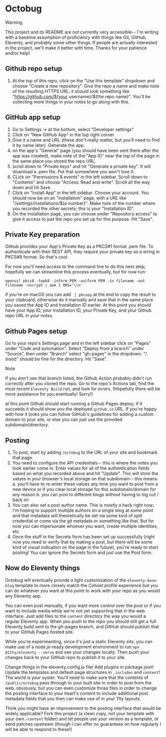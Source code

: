 # Octobug

> [!WARNING]
> This project and its README are not currently very accessible-- I'm writing with a baseline assumption of proficiency with things like Git, GitHub, Eleventy, and probably some other things. If people are actually interested in the project, we'll make it better with time. Thanks for your patience and/or help!

## Github repo setup

1. At the top of this repo, click on the "Use this template" dropdown and choose "Create a new repository". Give the repo a name and make note of the resulting HTTPS URL: it should look something like "https://github.com/${your username}/${the repo name}". You'll be collecting more things in your notes to go along with this.

## GitHub app setup

1. Go to Settings -> at the bottom, select "Developer settings"
2. Click on "New GitHub App" in the top right corner
3. Give it a name and URL (these don't really matter, but you'll need to find it by name later). Generate the app.
4. on the app's "General" page (you should have been sent there after the app was created),
   make note of the "App ID" near the top of the page in the same place you stored the repo URL.
5. scroll down to "Private keys" and hit "Generate a private key". It will download a .pem file. Put that somewhere you won't lose it.
6. CLick on "Permissions & events" in the left sidebar. Scroll down to "Contents" and choose "Access: Read and write". Scroll all the way down and hit Save.
7. Click on "Install App" in the left sidebar. Choose your account. You should now be on an "installation" page, with a URL like "/settings/installations/${a number}". Make note of the number where you recorded the other secrets; this is your "Installation ID".
8. On the installation page, you can choose under "Repository access" to give it access to just the repo you set up for this purpose. Hit "Save".

## Private Key preparation

Github provides your App's Private Key as a PKCS#1 format .pem file.
To authenticate with their REST API, they require your private key as a string in PKCS#8 format. So that's cool.

For now you'll need access to the command line to do this next step; hopefully we can streamline this process eventually, but for now run:

```
openssl pkcs8 -topk8 -inform PEM -outform PEM -in filename -out filename -nocrypt | awk 1 ORS='\\n'
```

if you're on macOS you can add ` | pbcopy` at the end to copy the result to your clipboard, otherwise do it manually and save that in the same place you saved the App ID and Installation ID earlier. At this point you should have your App ID, your Installation ID, your Private Key, and your Github repo URL in your notes.

## Github Pages setup

Go to your repo's Settings page and in the left sidebar click on "Pages" under "Code and automation". Select "Deploy from a branch" under "Source", then under "Branch" select "gh-pages" in the dropdown. "/ (root)" should be fine for the directory. Hit "Save".

> [!NOTE]
> If you don't see that branch listed, the Github Action probably didn't run correctly after you cloned the repo. Go to the repo's Actions tab, find the most recent `Eleventy Build` run, and look for errors. (Hopefully there will be more assistance for you eventually! Sorry!)

at this point Github should start running a Github Pages deploy; if it succeeds it should show you the deployed `github.io` URL. If you're happy with how it looks you can follow GitHub's guidelines for adding a custom domain to your site, or else you can just use the provided subdomain/directory.

## Posting

1. To post, start by adding `/octobug` to the URL of your site and bookmark that page.
2. You need to configure the API credentials-- this is where the notes you took earlier come in. Enter values for all of the authentication fields based on what you recorded above and hit "Update". This will store the values in your browser's local storage on that subdomain-- this means:
   a. you'll have to re-enter these values any time you want to post from a new device or if you clear local storage for this subdomain/domain for any reason
   b. you can post to different blogs without having to log out / back in!
3. You can also set a post author name. This is mostly a hack right now; I'm hoping to support multiple authors on a single blog at some point and that metadata will theoretically be set via some kind of split credential or come via the git metadata or something like that. But for now you can impersonate whoever you want, create multiple identities, etc.
4. Once the stuff in the Secrets form has been set up successfully (right now you need to verify that by making a post, but there will be some kind of visual indication on the page in the future), you're ready to start posting! You can ignore the Secrets form and just use the Post form.

## Now do Eleventy things

Octobug will eventually provide a light customization of the `eleventy-base-blog` template to more closely match the Cohost profile experience but you can do whatever you want at this point to work with your repo as you would any Eleventy app.

You can even post manually, if you want more control over the post or if you want to include media while we're not yet supporting that in the web interface. Just add files to the `content` directory the way you would a regular Eleventy app. When you push to the repo you should still get a full Eleventy build sent to the gh-pages branch, and GitHub should publish that to your GitHub Pages hosted site.

While you're experimenting, since it's just a static Eleventy site, you can make use of a node.js-ready development environment to run `npx @11ty/eleventy --serve` and see your changes locally. Then push your changes back to your GitHub repo to publish it to your site.

Change things in the eleventy.config.js file! Add plugins in package.json! Update the templates and default page structures in `_includes` and `content`! The world is your oyster. You'll need to make sure that the contents of `/public/octobug` pass through to your built site in order to post from the web, obviously, but you can even customize those files in order to change the posting interface to your heart's content to include additional post metadata fields that you then can make use of in your 11ty layouts.

Think you might have an improvement to the posting interface that would be widely applicable? Fork this project (a clean copy, not your template with your own `/content` folder) and let people use your version as a template, or send patches upstream (though I can offer no guarantees on how regularly I will be able to respond to these!)
